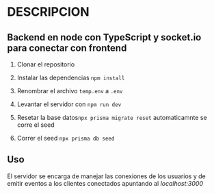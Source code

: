 # DESCRIPCION

## Backend en node con TypeScript y socket.io para conectar con frontend

1. Clonar el repositorio
2. Instalar las dependencias `npm install`
3. Renombrar el archivo `temp.env` a `.env`

4. Levantar el servidor con `npm run dev`
5. Resetar la base datos`npx prisma migrate reset` automaticamnte se corre el seed
6. Correr el seed `npx prisma db seed`

## Uso

El servidor se encarga de manejar las conexiones de los usuarios y de emitir eventos a
los clientes conectados apuntando al _localhost:3000_
